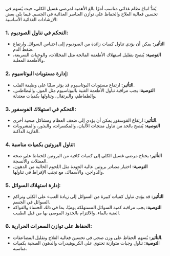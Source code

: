 يُعدُّ اتباع نظام غذائي مناسب أمرًا بالغ الأهمية لمرضى غسيل الكلى، حيث يُسهم في تحسين فعالية العلاج والحفاظ على توازن العناصر الغذائية في الجسم. فيما يلي بعض الإرشادات الغذائية الأساسية:

### **1. التحكم في تناول الصوديوم:**

- **التأثير:** يمكن أن يؤدي تناول كميات زائدة من الصوديوم إلى احتباس السوائل وارتفاع ضغط الدم.
- **التوصية:** يُنصح بتقليل استهلاك الأطعمة المالحة مثل المخللات، والوجبات السريعة، والأطعمة المعلبة.

### **2. إدارة مستويات البوتاسيوم:**

- **التأثير:** ارتفاع مستويات البوتاسيوم قد يؤثر سلبًا على وظيفة القلب.
- **التوصية:** يجب مراقبة تناول الأطعمة الغنية بالبوتاسيوم مثل الموز، والبطاطس، والطماطم، والبرتقال، وتناولها بكميات معتدلة.

### **3. التحكم في استهلاك الفوسفور:**

- **التأثير:** ارتفاع الفوسفور يمكن أن يؤدي إلى ضعف العظام ومشاكل صحية أخرى.
- **التوصية:** يُنصح بالحد من تناول منتجات الألبان، والمكسرات، والبذور، والمشروبات الغازية الداكنة.

### **4. تناول البروتين بكميات مناسبة:**

- **التأثير:** يحتاج مرضى غسيل الكلى إلى كميات كافية من البروتين للحفاظ على صحة العضلات والأنسجة.
- **التوصية:** اختيار مصادر بروتين عالية الجودة مثل اللحوم الخالية من الدهون، والدواجن، والأسماك، مع تجنب الإفراط في تناولها.

### **5. إدارة استهلاك السوائل:**

- **التأثير:** قد يؤدي تناول كميات كبيرة من السوائل إلى زيادة العبء على الكلى وتراكم السوائل في الجسم.
- **التوصية:** يجب مراقبة كمية السوائل المستهلكة يوميًا، بما في ذلك الحساء والفواكه الغنية بالماء، والالتزام بالحدود الموصى بها من قبل الطبيب.

### **6. الحفاظ على توازن السعرات الحرارية:**

- **التأثير:** يُسهم الحفاظ على وزن صحي في تحسين فعالية العلاج وتقليل المضاعفات.
- **التوصية:** تناول وجبات متوازنة تحتوي على الكربوهيدرات والدهون الصحية بكميات مناسبة.

